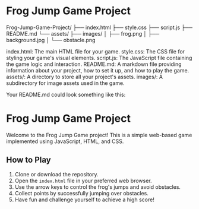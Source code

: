 # Frog Jump Game Project

Frog-Jump-Game-Project/
├── index.html
├── style.css
├── script.js
├── README.md
└── assets/
    ├── images/
    │   ├── frog.png
    │   ├── background.jpg
    │   └── obstacle.png
    
index.html: The main HTML file for your game.
style.css: The CSS file for styling your game's visual elements.
script.js: The JavaScript file containing the game logic and interaction.
README.md: A markdown file providing information about your project, how to set it up, and how to play the game.
assets/: A directory to store all your project's assets.
images/: A subdirectory for image assets used in the game.

Your README.md could look something like this:

# Frog Jump Game Project

Welcome to the Frog Jump Game project! This is a simple web-based game implemented using JavaScript, HTML, and CSS.

## How to Play

1. Clone or download the repository.
2. Open the `index.html` file in your preferred web browser.
3. Use the arrow keys to control the frog's jumps and avoid obstacles.
4. Collect points by successfully jumping over obstacles.
5. Have fun and challenge yourself to achieve a high score!

